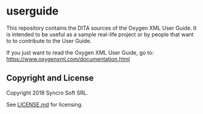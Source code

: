 # userguide

This repository contains the DITA sources of the Oxygen XML User Guide.
It is intended to be useful as a sample real-life project or by people that want to to contribute to the User Guide.

If you just want to read the Oxygen XML User Guide, go to: https://www.oxygenxml.com/documentation.html

Copyright and License
---------------------
Copyright 2018 Syncro Soft SRL.

See [LICENSE.md](LICENSE.md) for licensing.
